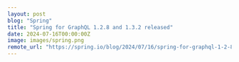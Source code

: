 ```yaml
---
layout: post
blog: "Spring"
title: "Spring for GraphQL 1.2.8 and 1.3.2 released"
date: 2024-07-16T00:00:00Z
image: images/spring.png
remote_url: "https://spring.io/blog/2024/07/16/spring-for-graphql-1-2-8-and-1-3-2-released"
---
```

